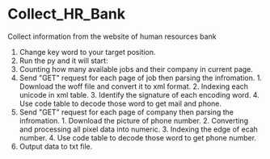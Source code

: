 # Collect_HR_Bank
Collect information from the website of human resources bank

1. Change key word to your target position.
2. Run the py and it will start:
  1. Counting how many available jobs and their company in current page.
  2. Send "GET" request for each page of job then parsing the infromation.
    1. Download the woff file and convert it to xml format.
    2. Indexing each unicode in xml table.
    3. Identify the signature of each encoding word.
    4. Use code table to decode those word to get mail and phone.
  3. Send "GET" request for each page of company then parsing the infromation.
    1. Download the picture of phone number.
    2. Converting and processing all pixel data into numeric.
    3. Indexing the edge of ecah number.
    4. Use code table to decode those word to get phone number.
  4. Output data to txt file.
